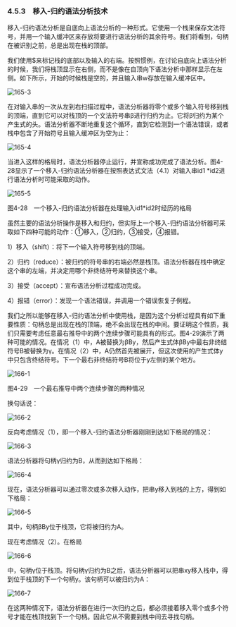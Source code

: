 ### 4.5.3　移入-归约语法分析技术

移入-归约语法分析是自底向上语法分析的一种形式。它使用一个栈来保存文法符号，并用一个输入缓冲区来存放将要进行语法分析的其余符号。我们将看到，句柄在被识别之前，总是出现在栈的顶部。

我们使用$来标记栈的底部以及输入的右端。按照惯例，在讨论自底向上语法分析的时候，我们将栈顶显示在右侧，而不是像在自顶向下语法分析中那样显示在左侧。如下所示，开始的时候栈是空的，并且输入串w存放在输入缓冲区中。

![165-3](../Images/image04209.jpeg)

在对输入串的一次从左到右扫描过程中，语法分析器将零个或多个输入符号移到栈的顶端，直到它可以对栈顶的一个文法符号串β进行归约为止。它将β归约为某个产生式的头。语法分析器不断地重复这个循环，直到它检测到一个语法错误，或者栈中包含了开始符号且输入缓冲区为空为止：

![165-4](../Images/image04210.jpeg)

当进入这样的格局时，语法分析器停止运行，并宣称成功完成了语法分析。图4-28显示了一个移入-归约语法分析器在按照表达式文法（4.1）对输入串id1 *id2进行语法分析时可能采取的动作。

![165-5](../Images/image04211.jpeg)

图4-28　一个移入-归约语法分析器在处理输入id1*id2时经历的格局

虽然主要的语法分析操作是移入和归约，但实际上一个移入-归约语法分析器可采取如下四种可能的动作：①移入，②归约，③接受，④报错。

1）移入（shift）：将下一个输入符号移到栈的顶端。

2）归约（reduce）：被归约的符号串的右端必然是栈顶。语法分析器在栈中确定这个串的左端，并决定用哪个非终结符号来替换这个串。

3）接受（accept）：宣布语法分析过程成功完成。

4）报错（error）：发现一个语法错误，并调用一个错误恢复子例程。

我们之所以能够在移入-归约语法分析中使用栈，是因为这个分析过程具有如下重要性质：句柄总是出现在栈的顶端，绝不会出现在栈的中间。要证明这个性质，我们只需要考虑任意最右推导中的两个连续步骤可能具有的形式。图4-29演示了两种可能的情况。在情况（1）中，A被替换为βBy，然后产生式体βBy中最右非终结符号B被替换为γ。在情况（2）中，A仍然首先被展开，但这次使用的产生式体y中只包含终结符号。下一个最右非终结符号B将位于y左侧的某个地方。

![166-1](../Images/image04212.jpeg)

图4-29　一个最右推导中两个连续步骤的两种情况

换句话说：

![166-2](../Images/image04213.jpeg)

反向考虑情况（1），即一个移入-归约语法分析器刚刚到达如下格局的情况：

![166-3](../Images/image04214.jpeg)

语法分析器将句柄γ归约为B，从而到达如下格局：

![166-4](../Images/image04215.jpeg)

现在，语法分析器可以通过零次或多次移入动作，把串y移入到栈的上方，得到如下格局：

![166-5](../Images/image04216.jpeg)

其中，句柄βBy位于栈顶，它将被归约为A。

现在考虑情况（2）。在格局

![166-6](../Images/image04217.jpeg)

中，句柄γ位于栈顶。将句柄γ归约为B之后，语法分析器可以把串xy移入栈中，得到位于栈顶的下一个句柄y。该句柄可以被归约为A：

![166-7](../Images/image04218.jpeg)

在这两种情况下，语法分析器在进行一次归约之后，都必须接着移入零个或多个符号才能在栈顶找到下一个句柄。因此它从不需要到栈中间去寻找句柄。
